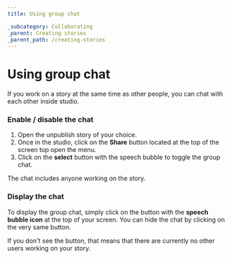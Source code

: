 ```yaml
---
title: Using group chat

_subcategory: Collaborating
_parent: Creating stories
_parent_path: /creating-stories
---
```


# Using group chat

If you work on a story at the same time as other people, you can chat with each other inside studio.

### Enable / disable the chat

1. Open the unpublish story of your choice.
2. Once in the studio, click on the **Share** button located at the top of the screen top open the menu.
3. Click on the **select** button with the speech bubble to toggle the group chat.

The chat includes anyone working on the story.

### Display the chat

To display the group chat, simply click on the button with the **speech bubble icon** at the top of your screen. You can hide the chat by clicking on the very same button. 

If you don't see the button, that means that there are currently no other users working on your story.

